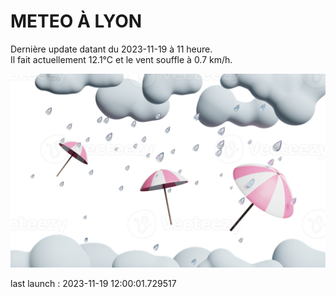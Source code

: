 # METEO À LYON

Dernière update datant du 2023-11-19 à 11 heure.  
Il fait actuellement 12.1°C et le vent souffle à 0.7 km/h.      

![](./.github/rain.png)

last launch : 2023-11-19 12:00:01.729517
